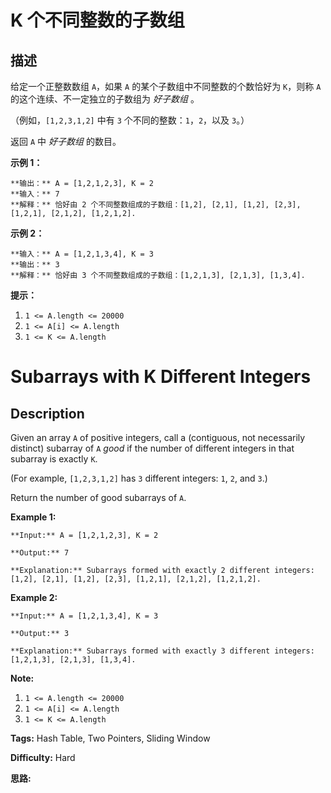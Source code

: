 # K 个不同整数的子数组

## 描述

给定一个正整数数组 `A`，如果 `A` 的某个子数组中不同整数的个数恰好为 `K`，则称 `A` 的这个连续、不一定独立的子数组为 _好子数组_ 。

（例如，`[1,2,3,1,2]` 中有 `3` 个不同的整数：`1`，`2`，以及 `3`。）

返回 `A` 中 _好子数组_ 的数目。



**示例 1：**

    
    
    **输出：** A = [1,2,1,2,3], K = 2
    **输入：** 7
    **解释：** 恰好由 2 个不同整数组成的子数组：[1,2], [2,1], [1,2], [2,3], [1,2,1], [2,1,2], [1,2,1,2].
    

**示例 2：**

    
    
    **输入：** A = [1,2,1,3,4], K = 3
    **输出：** 3
    **解释：** 恰好由 3 个不同整数组成的子数组：[1,2,1,3], [2,1,3], [1,3,4].
    



**提示：**

  1. `1 <= A.length <= 20000`
  2. `1 <= A[i] <= A.length`
  3. `1 <= K <= A.length`



# Subarrays with K Different Integers

## Description



Given an array `A` of positive integers, call a (contiguous, not necessarily distinct) subarray of `A` _good_ if the number of different integers in that subarray is exactly `K`.

(For example, `[1,2,3,1,2]` has `3` different integers: `1`, `2`, and `3`.)

Return the number of good subarrays of `A`.



**Example 1:**

    
    
    **Input:** A = [1,2,1,2,3], K = 2
    **Output:** 7
    **Explanation:** Subarrays formed with exactly 2 different integers: [1,2], [2,1], [1,2], [2,3], [1,2,1], [2,1,2], [1,2,1,2].
    

**Example 2:**

    
    
    **Input:** A = [1,2,1,3,4], K = 3
    **Output:** 3
    **Explanation:** Subarrays formed with exactly 3 different integers: [1,2,1,3], [2,1,3], [1,3,4].
    



**Note:**

  1. `1 <= A.length <= 20000`
  2. `1 <= A[i] <= A.length`
  3. `1 <= K <= A.length`


**Tags:** Hash Table, Two Pointers, Sliding Window

**Difficulty:** Hard

**思路:**
